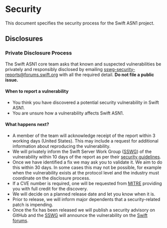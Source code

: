 # Security

This document specifies the security process for the Swift ASN1 project.

## Disclosures

### Private Disclosure Process

The Swift ASN1 core team asks that known and suspected vulnerabilities be
privately and responsibly disclosed by emailing
[sswg-security-reports@forums.swift.org](mailto:sswg-security-reports@forums.swift.org)
with all the required detail.
**Do not file a public issue.**

#### When to report a vulnerability

* You think you have discovered a potential security vulnerability in Swift ASN1.
* You are unsure how a vulnerability affects Swift ASN1.

#### What happens next?

* A member of the team will acknowledge receipt of the report within 3
  working days (United States). This may include a request for additional
  information about reproducing the vulnerability.
* We will privately inform the Swift Server Work Group ([SSWG][sswg]) of the
  vulnerability within 10 days of the report as per their [security
  guidelines][sswg-security].
* Once we have identified a fix we may ask you to validate it. We aim to do this
  within 30 days. In some cases this may not be possible, for example when the
  vulnerability exists at the protocol level and the industry must coordinate on
  the disclosure process.
* If a CVE number is required, one will be requested from [MITRE][mitre]
  providing you with full credit for the discovery.
* We will decide on a planned release date and let you know when it is.
* Prior to release, we will inform major dependents that a security-related
  patch is impending.
* Once the fix has been released we will publish a security advisory on GitHub
  and the [SSWG][sswg] will announce the vulnerability on the [Swift
  forums][swift-forums-sec].

[sswg]: https://github.com/swift-server/sswg
[sswg-security]: https://www.swift.org/sswg/security/
[swift-forums-sec]: https://forums.swift.org/c/server/security-updates/
[mitre]: https://cveform.mitre.org/
